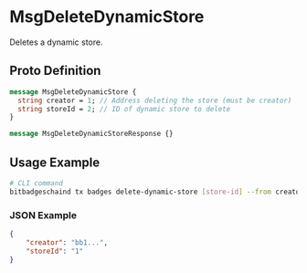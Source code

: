 # MsgDeleteDynamicStore

Deletes a dynamic store.

## Proto Definition

```protobuf
message MsgDeleteDynamicStore {
  string creator = 1; // Address deleting the store (must be creator)
  string storeId = 2; // ID of dynamic store to delete
}

message MsgDeleteDynamicStoreResponse {}
```

## Usage Example

```bash
# CLI command
bitbadgeschaind tx badges delete-dynamic-store [store-id] --from creator-key
```

### JSON Example

```json
{
    "creator": "bb1...",
    "storeId": "1"
}
```
